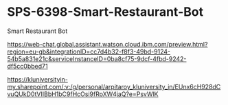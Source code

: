 # SPS-6398-Smart-Restaurant-Bot
Smart Restaurant Bot

https://web-chat.global.assistant.watson.cloud.ibm.com/preview.html?region=eu-gb&integrationID=cc7d4b32-f8f3-49bd-9124-54b5a831e21c&serviceInstanceID=0ba8cf75-9dcf-4fbd-9242-df5cc0bbed71

https://kluniversityin-my.sharepoint.com/:v:/g/personal/arpitaroy_kluniversity_in/EUnx6cH928dCvuQUkD0tVIIBbH1bC9fHcOsi9fRoXW4jaQ?e=PsvWlK
